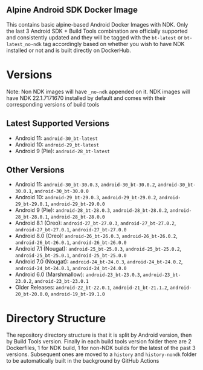 Alpine Android SDK Docker Image
---
This contains basic alpine-based Android Docker Images with NDK. Only the last 3 Android SDK + Build Tools combination are officially supported and consistently updated and they will be tagged with the `bt-latest` or `bt-latest_no-ndk` tag accordingly based on whether you wish to have NDK installed or not and is built directly on DockerHub.

# Versions
Note: Non NDK images will have `_no-ndk` appended on it. NDK images will have NDK 22.1.7171670 installed by default and comes with their corresponding versions of build tools

## Latest Supported Versions
* Android 11: `android-30_bt-latest` 
* Android 10: `android-29_bt-latest`
* Android 9 (Pie): `android-28_bt-latest`

## Other Versions
* Android 11: `android-30_bt-30.0.3`, `android-30_bt-30.0.2`, `android-30_bt-30.0.1`, `android-30_bt-30.0.0`
* Android 10: `android-29_bt-29.0.3`, `android-29_bt-29.0.2`, `android-29_bt-29.0.1`, `android-29_bt-29.0.0`
* Android 9 (Pie): `android-28_bt-28.0.3`, `android-28_bt-28.0.2`, `android-28_bt-28.0.1`, `android-28_bt-28.0.0`
* Android 8.1 (Oreo): `android-27_bt-27.0.3`, `android-27_bt-27.0.2`, `android-27_bt-27.0.1`, `android-27_bt-27.0.0`
* Android 8.0 (Oreo): `android-26_bt-26.0.3`, `android-26_bt-26.0.2`, `android-26_bt-26.0.1`, `android-26_bt-26.0.0`
* Android 7.1 (Nougat): `android-25_bt-25.0.3`, `android-25_bt-25.0.2`, `android-25_bt-25.0.1`, `android-25_bt-25.0.0`
* Android 7.0 (Nougat): `android-24_bt-24.0.3`, `android-24_bt-24.0.2`, `android-24_bt-24.0.1`, `android-24_bt-24.0.0`
* Android 6.0 (Marshmallow): `android-23_bt-23.0.3`, `android-23_bt-23.0.2`, `android-23_bt-23.0.1`
* Older Releases: `android-22_bt-22.0.1`, `android-21_bt-21.1.2`, `android-20_bt-20.0.0`, `android-19_bt-19.1.0`


# Directory Structure
The repository directory structure is that it is split by Android version, then by Build Tools version. Finally in each build tools version folder there are 2 Dockerfiles, 1 for NDK build, 1 for non-NDK builds for the latest of the past 3 versions. Subsequent ones are moved to a `history` and `history-nondk` folder to be automatically built in the background by GitHub Actions
